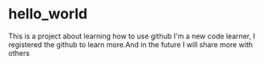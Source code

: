 # hello_world
This is a project about learning how to use github
I'm a new code learner, I registered the github to learn more.And in the future I will share more with others
